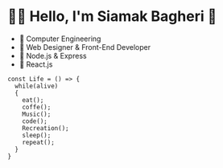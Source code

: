 # 👨‍💻 Hello, I'm Siamak Bagheri 🤞

- 🔗 Computer Engineering
- 🔗 Web Designer & Front-End Developer
- 🔗 Node.js & Express
- 🔗 React.js


```
const Life = () => {
  while(alive)
  {
    eat();
    coffe();
    Music();
    code();
    Recreation();
    sleep();
    repeat();
  }
}
```



<!-- - 📃 [Click Here To See My Resume](http://www.mihranw.ir/?i=1) 📃 -->


